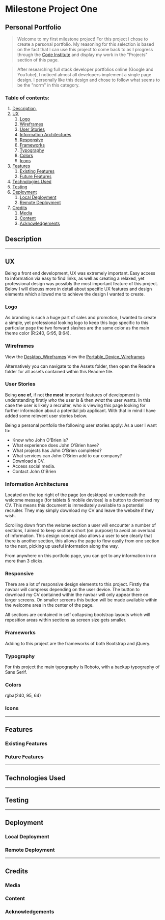 # Milestone Project One
## Personal Portfolio

>Welcome to my first milestone project! For this project I chose to create a personal portfolio. My reasoning for this selection is based
on the fact that I can use this project to come back to as I progress through the [Code Institute](https://codeinstitute.net) and display
my work in the "Projects" section of this page.

>After researching full stack developer portfolios online (Google and YouTube), I noticed almost all developers implement a single page
design. I personally like this design and chose to follow what seems to be the "norm" in this category.

### Table of contents:
1. [Description](#Description),
2. [UX](#UX)
    1. [Logo](#Logo)
    2. [Wireframes](#Wireframes)
    3. [User Stories](#User-Stories) 
    4. [Information Architectures](#Information-Architectures)
    5. [Responsive](#Responsive)
    6. [Frameworks](#Frameworks)
    7. [Typography](#Typography)
    8. [Colors](#Colors)
    9. [Icons](#Icons)
3. [Features](#Features)
    1. [Existing Features](#Existing-Features)
    2. [Future Features](#Future-Features)
4. [Technologies Used](#Technologies-Used)
5. [Testing](#Testing)
6. [Deployment](#Deployment)
    1. [Local Deployment](#Local-Deployment)
    2. [Remote Deployment](#Remote-Deployment)
7. [Credits](#Credits)
    1. [Media](#Media)
    2. [Content](#Content)
    3. [Acknowledgements](#Acknowledgements)

## Description

---------------
## UX
Being a front end development, UX was extremely important. Easy access to information via easy to find links, as well as creating a relaxed, yet professional design was possibly
the most important feature of this project. Below I will discuss more in detail about specific UX features and design elements which allowed me to achieve the design I wanted
to create.

### Logo
As branding is such a huge part of sales and promotion, I wanted to create a simple, yet professional looking logo to keep this logo specific to this particular page the two 
forward slashes are the same color as the main theme color (R:240, G:95, B:64).

### Wireframes

View the [Desktop_Wireframes](assets/readme/desktop_wireframes.pdf)
View the [Portable_Device_Wireframes](assets/readme/portable_wireframes.pdf)

Alternatively you can navigate to the Assets folder, then open the Readme folder for all assets contained within this Readme file.

### User Stories
Being **one of**, if not **the most** important features of development is understanding firstly _who_ the user is & then _what_ the user wants. In this case the user is 
likely a recruiter, who is viewing this page looking for further information about a potential job applicant. With that in mind I have added some relevent user stories below.

Being a personal portfolio the following user stories apply:
As a user I want to:
* Know who John O'Brien is?
* What experience does John O'Brien have?
* What projects has John O'Brien completed?
* What services can John O'Brien add to our company?
* Download a CV.
* Access social media.
* Contact John O'Brien

### Information Architectures

Located on the top right of the page (on desktops) or underneath the welcome message (for tablets & mobile devices) is a button to download my CV. This means this document
is immediately available to a potential recruiter. They may simply download my CV and leave the website if they wish.

Scrolling down from the welome section a user will encounter a number of sections, I aimed to keep sections short (on purpose) to avoid an overload of information. This 
design concept also allows a user to see clearly that there is another section, this allows the page to flow easily from one section to the next, picking up useful 
information along the way.

From anywhere on this portfolio page, you can get to any information in no more than 3 clicks.

### Responsive

There are a lot of responsive design elements to this project. Firstly the navbar will compress depending on the user device. The button to download my CV contained within
the navbar will only appear there on larger screens. On smaller screens this button will be made available within the welcome area in the center of the page.

All sections are contained in self collapsing bootstrap layouts which will reposition areas within sections as screen size gets smaller.

### Frameworks

Adding to this project are the frameworks of both Bootstrap and jQuery.

### Typography

For this project the main typography is Roboto, with a backup typography of Sans Serif.

### Colors
rgba(240, 95, 64)
### Icons

--------------------
## Features

### Existing Features
### Future Features
------------------
## Technologies Used

---------------------
## Testing

--------------------
## Deployment
### Local Deployment
### Remote Deployment
----------------------
## Credits
### Media
### Content
### Acknowledgements
